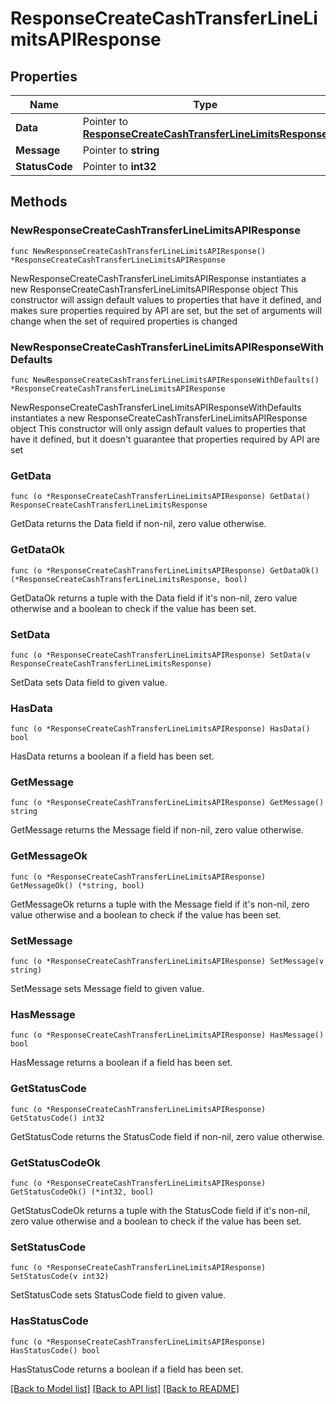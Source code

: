 # ResponseCreateCashTransferLineLimitsAPIResponse

## Properties

Name | Type | Description | Notes
------------ | ------------- | ------------- | -------------
**Data** | Pointer to [**ResponseCreateCashTransferLineLimitsResponse**](ResponseCreateCashTransferLineLimitsResponse.md) |  | [optional] 
**Message** | Pointer to **string** |  | [optional] 
**StatusCode** | Pointer to **int32** |  | [optional] 

## Methods

### NewResponseCreateCashTransferLineLimitsAPIResponse

`func NewResponseCreateCashTransferLineLimitsAPIResponse() *ResponseCreateCashTransferLineLimitsAPIResponse`

NewResponseCreateCashTransferLineLimitsAPIResponse instantiates a new ResponseCreateCashTransferLineLimitsAPIResponse object
This constructor will assign default values to properties that have it defined,
and makes sure properties required by API are set, but the set of arguments
will change when the set of required properties is changed

### NewResponseCreateCashTransferLineLimitsAPIResponseWithDefaults

`func NewResponseCreateCashTransferLineLimitsAPIResponseWithDefaults() *ResponseCreateCashTransferLineLimitsAPIResponse`

NewResponseCreateCashTransferLineLimitsAPIResponseWithDefaults instantiates a new ResponseCreateCashTransferLineLimitsAPIResponse object
This constructor will only assign default values to properties that have it defined,
but it doesn't guarantee that properties required by API are set

### GetData

`func (o *ResponseCreateCashTransferLineLimitsAPIResponse) GetData() ResponseCreateCashTransferLineLimitsResponse`

GetData returns the Data field if non-nil, zero value otherwise.

### GetDataOk

`func (o *ResponseCreateCashTransferLineLimitsAPIResponse) GetDataOk() (*ResponseCreateCashTransferLineLimitsResponse, bool)`

GetDataOk returns a tuple with the Data field if it's non-nil, zero value otherwise
and a boolean to check if the value has been set.

### SetData

`func (o *ResponseCreateCashTransferLineLimitsAPIResponse) SetData(v ResponseCreateCashTransferLineLimitsResponse)`

SetData sets Data field to given value.

### HasData

`func (o *ResponseCreateCashTransferLineLimitsAPIResponse) HasData() bool`

HasData returns a boolean if a field has been set.

### GetMessage

`func (o *ResponseCreateCashTransferLineLimitsAPIResponse) GetMessage() string`

GetMessage returns the Message field if non-nil, zero value otherwise.

### GetMessageOk

`func (o *ResponseCreateCashTransferLineLimitsAPIResponse) GetMessageOk() (*string, bool)`

GetMessageOk returns a tuple with the Message field if it's non-nil, zero value otherwise
and a boolean to check if the value has been set.

### SetMessage

`func (o *ResponseCreateCashTransferLineLimitsAPIResponse) SetMessage(v string)`

SetMessage sets Message field to given value.

### HasMessage

`func (o *ResponseCreateCashTransferLineLimitsAPIResponse) HasMessage() bool`

HasMessage returns a boolean if a field has been set.

### GetStatusCode

`func (o *ResponseCreateCashTransferLineLimitsAPIResponse) GetStatusCode() int32`

GetStatusCode returns the StatusCode field if non-nil, zero value otherwise.

### GetStatusCodeOk

`func (o *ResponseCreateCashTransferLineLimitsAPIResponse) GetStatusCodeOk() (*int32, bool)`

GetStatusCodeOk returns a tuple with the StatusCode field if it's non-nil, zero value otherwise
and a boolean to check if the value has been set.

### SetStatusCode

`func (o *ResponseCreateCashTransferLineLimitsAPIResponse) SetStatusCode(v int32)`

SetStatusCode sets StatusCode field to given value.

### HasStatusCode

`func (o *ResponseCreateCashTransferLineLimitsAPIResponse) HasStatusCode() bool`

HasStatusCode returns a boolean if a field has been set.


[[Back to Model list]](../README.md#documentation-for-models) [[Back to API list]](../README.md#documentation-for-api-endpoints) [[Back to README]](../README.md)


